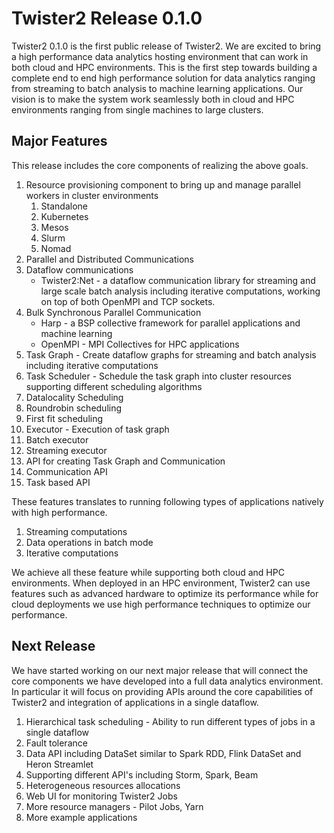 # Twister2 Release 0.1.0

Twister2 0.1.0 is the first public release of Twister2. We are excited to bring a high performance data analytics
hosting environment that can work in both cloud and HPC environments. This is the first step towards 
building a complete end to end high performance solution for data analytics ranging from streaming to batch analysis to 
machine learning applications. Our vision is to make the system work seamlessly both in cloud and HPC environments ranging from single machines to large clusters.

## Major Features

This release includes the core components of realizing the above goals. 

1. Resource provisioning component to bring up and manage parallel workers in cluster environments
    1. Standalone
    2. Kubernetes
    3. Mesos
    4. Slurm 
    5. Nomad
2. Parallel and Distributed Communications
  1. Dataflow communications
     * Twister2:Net - a dataflow communication library for streaming and large scale batch analysis including iterative computations, working on top of both OpenMPI and TCP sockets.
  2. Bulk Synchronous Parallel Communication
     * Harp - a BSP collective framework for parallel applications and machine learning
     * OpenMPI - MPI Collectives for HPC applications
3. Task Graph - Create dataflow graphs for streaming and batch analysis including iterative computations
4. Task Scheduler - Schedule the task graph into cluster resources supporting different scheduling algorithms
  1. Datalocality Scheduling
  2. Roundrobin scheduling
  3. First fit scheduling
5. Executor - Execution of task graph     
  1. Batch executor
  2. Streaming executor
6. API for creating Task Graph and Communication
  1. Communication API
  2. Task based API

These features translates to running following types of applications natively with high performance.

1. Streaming computations
2. Data operations in batch mode
3. Iterative computations

We achieve all these feature while supporting both cloud and HPC environments. When deployed in an
HPC environment, Twister2 can use features such as advanced hardware to optimize its performance while
for cloud deployments we use high performance techniques to optimize our performance.

## Next Release

We have started working on our next major release that will connect the core components we have developed 
into a full data analytics environment. In particular it will focus on providing APIs around the core
capabilities of Twister2 and integration of applications in a single dataflow. 

1. Hierarchical task scheduling - Ability to run different types of jobs in a single dataflow
2. Fault tolerance
3. Data API including DataSet similar to Spark RDD, Flink DataSet and Heron Streamlet
3. Supporting different API's including Storm, Spark, Beam  
4. Heterogeneous resources allocations
5. Web UI for monitoring Twister2 Jobs
6. More resource managers - Pilot Jobs, Yarn
7. More example applications



    


 
